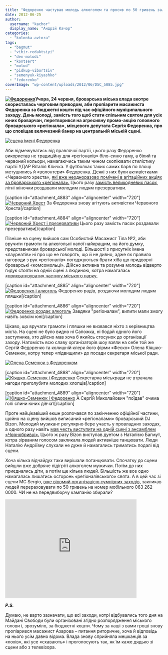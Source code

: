 ```yaml
---
title: "Федоренко частував молодь алкоголем та просив по 50 гривень за… «рінгтон».ФОТО, ВІДЕО"
date: 2012-06-25
author: 
  username: "kachor"
  display_name: "Андрій Качор"
categories: 
  - "kolonka-avtora"
tags: 
  - "bagmut"
  - "vibir-redaktsiyi"
  - "den-molodi"
  - "kontsert"
  - "molod"
  - "pidkup-vibortsiv"
  - "semenyuk-kiyashko"
  - "fedorenko"
coverImage: "wp-content/uploads/2012/06/DSC_5085.jpg"
---
```


**[![](https://mpz.brovary.org/wp-content/uploads/2012/06/DSC_5085.jpg "Федоренко")](https://mpz.brovary.org/wp-content/uploads/2012/06/DSC_5085.jpg)Учора, 24 червня, броварська міська влада вкотре скористалась черговим приводом, аби пропіарити масажиста Федоренка за бюджетні кошти під час офіційного муніципального заходу. День молоді, замість того щоб стати спільним святом для усіх юних броварчан, перетворився на агресивну промо-акцію головного броварського «регіонала», місцевого депутата Сергія Федоренка, про що сповіщав величезний банер на центральній міській сцені.**

[![](https://mpz.brovary.org/wp-content/uploads/2012/06/DSC_4713.jpg "сцена імені Федоренка")](https://mpz.brovary.org/wp-content/uploads/2012/06/DSC_4713.jpg)

Аби відмежуватись від правлячої партії, цього разу Федоренко використав не традиційну для «регіоналів» біло-синю гаму, а білий та червоний кольори, намагаючись таким чином скопіювати стилістику партії УДАР Віталія Кличка. У футболках таких самих барв по площі метушились й «волонтери» Федоренка. Деякі з них були активістками «Червоного хреста», [які вже неодноразово помічені в агітаційних акціях за броварського «регіонала».](https://mpz.brovary.org/sergiy-fedorenko-blagodiynik-a-chuzhiy-kosht/) Цього разу [замість великодневих пасок,](https://mpz.brovary.org/fedorenko-rozpochav-peredviborchu-rozdachu-produktovih-naboriv-video/) літні жіночки роздавали молодим людям презервативи.

\[caption id="attachment\_4883" align="aligncenter" width="720"\][![](https://mpz.brovary.org/wp-content/uploads/2012/06/DSC_5088.jpg "Червоний Хрест")](https://mpz.brovary.org/wp-content/uploads/2012/06/DSC_5088.jpg) За Федоренка знову агітують активістки Червоного Хреста\[/caption\]

\[caption id="attachment\_4884" align="aligncenter" width="720"\][![](https://mpz.brovary.org/wp-content/uploads/2012/06/DSC_5091.jpg "Червоний Хрест і презервативи")](https://mpz.brovary.org/wp-content/uploads/2012/06/DSC_5091.jpg) Цього разу замість пасок роздавали презервативи\[/caption\]

Пізніше на сцену вийшов сам Особистий Масажист Тіла №2, аби вручити грамоти та алкогольні напої найкращим, на його думку, представникам броварської молоді. Більшості з присутніх імена «лауреатів» ні про що не говорять, що й не дивно, адже як правило нагороди з рук «регіоналів» погоджуються брати хіба що придворні броварські «комсомольці». Дійсно активна та розумна молодь відверто гидує стояти на одній сцені з людиною, котра намагалась [«прихватизувати» частину міського парку.](https://mpz.brovary.org/kp-sluzhba-zamovnika-viznalo-pomilku/)

\[caption id="attachment\_4885" align="aligncenter" width="720"\][![](https://mpz.brovary.org/wp-content/uploads/2012/06/DSC_5153.jpg "Федоренко і алкоголь")](https://mpz.brovary.org/wp-content/uploads/2012/06/DSC_5153.jpg) Федоренко радів, роздаючи молодим людям пляшки\[/caption\]

\[caption id="attachment\_4886" align="aligncenter" width="720"\][![](https://mpz.brovary.org/wp-content/uploads/2012/06/DSC_5159.jpg "Федоренко роздає алкоголь")](https://mpz.brovary.org/wp-content/uploads/2012/06/DSC_5159.jpg) Завдяки "регіоналам", випити мали змогу навіть зовсім юні\[/caption\]

Цікаво, що вручати грамоти і пляшки не визвався ніхто з керівництва міста. На сцені не було видно ні Сапожка, ні бодай одного його заступника, хто дійсно мав хоча б якийсь стосунок до організації заходу. Натомість всю славу організаторів шоу взяли на себе той же Сергій Федоренко та колишній клерк його фірми «Феско» Олена Кіяшко-Семенюк, котру тепер «підвищили» до посади секретаря міської ради.

[![](https://mpz.brovary.org/wp-content/uploads/2012/06/DSC_5135.jpg "Олена Семенюк з Федоренком")](https://mpz.brovary.org/wp-content/uploads/2012/06/DSC_5135.jpg)

\[caption id="attachment\_4888" align="aligncenter" width="720"\][![](https://mpz.brovary.org/wp-content/uploads/2012/06/DSC_5143.jpg "Кіяшко-Семенюк і Федоренко")](https://mpz.brovary.org/wp-content/uploads/2012/06/DSC_5143.jpg) Секретарка міськради не втрачала нагоди приголубити молодих хлопців\[/caption\]

\[caption id="attachment\_4889" align="aligncenter" width="720"\][![](https://mpz.brovary.org/wp-content/uploads/2012/06/DSC_5140.jpg "Кіяшко-Семенюк і Федоренко")](https://mpz.brovary.org/wp-content/uploads/2012/06/DSC_5140.jpg) А Сергій Миколайович "поїдав" очима голі спини юних дівчат\[/caption\]

Проте найцікавіший екшн розпочався по закінченню офіційної частини, щойно на сцену вийшов виписаний «регіоналами» броварський DJ Bizon. Молодий музикант регулярно бере участь у провладних заходах, а одного разу навіть [мав честь виступити на одній сцені з ансамблем «Чорнобривці».](https://rada.mpz.brovary.org/index.php%5Eoption=com_content&view=article&id=4986_2011-11-10-08-38-40&catid=1&Itemid=2.htm) Цього ж разу Bizon виступав дуетом з Наталією Багмут, котра зірваним голосом закликала людей активніше танцювати. Люди Наталію Андріївну слухали не дуже й намагались триматись подалі від сцени.

Хоча кілька відчайдух таки вирішали потанцювати. Спочатку до сцени вийшли вже добряче підігріті алкоголем мужички. Потім до них приєднались діти, а потім ще кілька людей. Більшість же все одно намагалась лишатись осторонь «регіоналівського» свята. А в цей час зі сцени MC Sergio, [вже відомий організацією сумнівних заходів,](https://old.afisha-brovary.net/clubs/clubs-new/759-faktor-x-klubu-pozitiv.html) закликав людей перераховувати по 50 гривень на номер мобільного 063 262 0000. ЧИ не на передвиборчу кампанію збирали?

<iframe src="https://www.youtube.com/embed/7_7Ch9xQF4M" height="315" width="420" frameborder="0"></iframe>

_**P.S.**_

Думаю, не варто зазначати, що всі заходи, котрі відбувались того дня на Майдані Свободи були організовані згідно розпорядження міського голови і, зрозуміло, за бюджетні кошти. Чому за наші з вами гроші знову пропіарився масажист Азарова – питання риторичне, хоча й відповідь на нього усім давно відома. Влада знову сприйняла мешканців за «лохів», які усе «схавають» і проголосують так, як їм каже дядько зі сцени або з телевізора.
